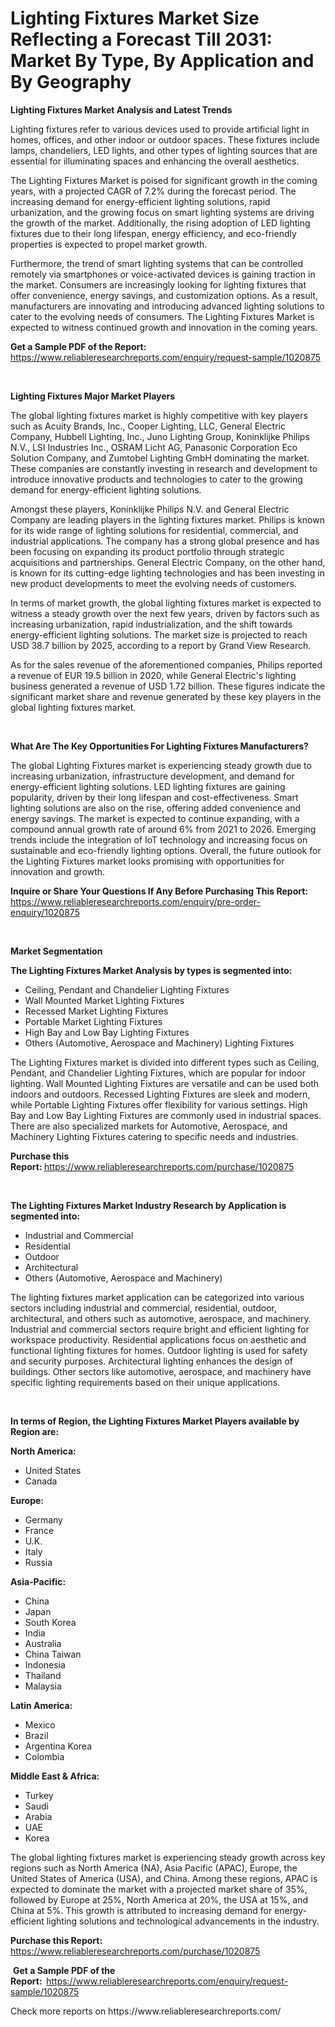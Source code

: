 <p><h1>Lighting Fixtures Market Size Reflecting a Forecast Till 2031: Market By Type, By Application and By Geography</h1></p><p><strong>Lighting Fixtures Market Analysis and Latest Trends</strong></p>
<p><p>Lighting fixtures refer to various devices used to provide artificial light in homes, offices, and other indoor or outdoor spaces. These fixtures include lamps, chandeliers, LED lights, and other types of lighting sources that are essential for illuminating spaces and enhancing the overall aesthetics.</p><p>The Lighting Fixtures Market is poised for significant growth in the coming years, with a projected CAGR of 7.2% during the forecast period. The increasing demand for energy-efficient lighting solutions, rapid urbanization, and the growing focus on smart lighting systems are driving the growth of the market. Additionally, the rising adoption of LED lighting fixtures due to their long lifespan, energy efficiency, and eco-friendly properties is expected to propel market growth.</p><p>Furthermore, the trend of smart lighting systems that can be controlled remotely via smartphones or voice-activated devices is gaining traction in the market. Consumers are increasingly looking for lighting fixtures that offer convenience, energy savings, and customization options. As a result, manufacturers are innovating and introducing advanced lighting solutions to cater to the evolving needs of consumers. The Lighting Fixtures Market is expected to witness continued growth and innovation in the coming years.</p></p>
<p><strong>Get a Sample PDF of the Report:&nbsp;</strong> <a href="https://www.reliableresearchreports.com/enquiry/request-sample/1020875">https://www.reliableresearchreports.com/enquiry/request-sample/1020875</a></p>
<p>&nbsp;</p>
<p><strong>Lighting Fixtures Major Market Players</strong></p>
<p><p>The global lighting fixtures market is highly competitive with key players such as Acuity Brands, Inc., Cooper Lighting, LLC, General Electric Company, Hubbell Lighting, Inc., Juno Lighting Group, Koninklijke Philips N.V., LSI Industries Inc., OSRAM Licht AG, Panasonic Corporation Eco Solution Company, and Zumtobel Lighting GmbH dominating the market. These companies are constantly investing in research and development to introduce innovative products and technologies to cater to the growing demand for energy-efficient lighting solutions.</p><p>Amongst these players, Koninklijke Philips N.V. and General Electric Company are leading players in the lighting fixtures market. Philips is known for its wide range of lighting solutions for residential, commercial, and industrial applications. The company has a strong global presence and has been focusing on expanding its product portfolio through strategic acquisitions and partnerships. General Electric Company, on the other hand, is known for its cutting-edge lighting technologies and has been investing in new product developments to meet the evolving needs of customers.</p><p>In terms of market growth, the global lighting fixtures market is expected to witness a steady growth over the next few years, driven by factors such as increasing urbanization, rapid industrialization, and the shift towards energy-efficient lighting solutions. The market size is projected to reach USD 38.7 billion by 2025, according to a report by Grand View Research.</p><p>As for the sales revenue of the aforementioned companies, Philips reported a revenue of EUR 19.5 billion in 2020, while General Electric's lighting business generated a revenue of USD 1.72 billion. These figures indicate the significant market share and revenue generated by these key players in the global lighting fixtures market.</p></p>
<p>&nbsp;</p>
<p><strong>What Are The Key Opportunities For Lighting Fixtures Manufacturers?</strong></p>
<p><p>The global Lighting Fixtures market is experiencing steady growth due to increasing urbanization, infrastructure development, and demand for energy-efficient lighting solutions. LED lighting fixtures are gaining popularity, driven by their long lifespan and cost-effectiveness. Smart lighting solutions are also on the rise, offering added convenience and energy savings. The market is expected to continue expanding, with a compound annual growth rate of around 6% from 2021 to 2026. Emerging trends include the integration of IoT technology and increasing focus on sustainable and eco-friendly lighting options. Overall, the future outlook for the Lighting Fixtures market looks promising with opportunities for innovation and growth.</p></p>
<p><strong>Inquire or Share Your Questions If Any Before Purchasing This Report:</strong> <a href="https://www.reliableresearchreports.com/enquiry/pre-order-enquiry/1020875">https://www.reliableresearchreports.com/enquiry/pre-order-enquiry/1020875</a></p>
<p>&nbsp;</p>
<p><strong>Market Segmentation</strong></p>
<p><strong>The Lighting Fixtures Market Analysis by types is segmented into:</strong></p>
<p><ul><li>Ceiling, Pendant and Chandelier Lighting Fixtures</li><li>Wall Mounted Market Lighting Fixtures</li><li>Recessed Market Lighting Fixtures</li><li>Portable Market Lighting Fixtures</li><li>High Bay and Low Bay Lighting Fixtures</li><li>Others (Automotive, Aerospace and Machinery) Lighting Fixtures</li></ul></p>
<p><p>The Lighting Fixtures market is divided into different types such as Ceiling, Pendant, and Chandelier Lighting Fixtures, which are popular for indoor lighting. Wall Mounted Lighting Fixtures are versatile and can be used both indoors and outdoors. Recessed Lighting Fixtures are sleek and modern, while Portable Lighting Fixtures offer flexibility for various settings. High Bay and Low Bay Lighting Fixtures are commonly used in industrial spaces. There are also specialized markets for Automotive, Aerospace, and Machinery Lighting Fixtures catering to specific needs and industries.</p></p>
<p><strong>Purchase this Report:&nbsp;</strong><a href="https://www.reliableresearchreports.com/purchase/1020875">https://www.reliableresearchreports.com/purchase/1020875</a></p>
<p>&nbsp;</p>
<p><strong>The Lighting Fixtures Market Industry Research by Application is segmented into:</strong></p>
<p><ul><li>Industrial and Commercial</li><li>Residential</li><li>Outdoor</li><li>Architectural</li><li>Others (Automotive, Aerospace and Machinery)</li></ul></p>
<p><p>The lighting fixtures market application can be categorized into various sectors including industrial and commercial, residential, outdoor, architectural, and others such as automotive, aerospace, and machinery. Industrial and commercial sectors require bright and efficient lighting for workspace productivity. Residential applications focus on aesthetic and functional lighting fixtures for homes. Outdoor lighting is used for safety and security purposes. Architectural lighting enhances the design of buildings. Other sectors like automotive, aerospace, and machinery have specific lighting requirements based on their unique applications.</p></p>
<p>&nbsp;</p>
<p><strong>In terms of Region, the Lighting Fixtures Market Players available by Region are:</strong></p>
<p>
    <p> <strong> North America: </strong>
        <ul>
            <li>United States</li>
            <li>Canada</li>
        </ul>
        </p> 
    <p> <strong> Europe: </strong>
        <ul>
            <li>Germany</li>
            <li>France</li>
            <li>U.K.</li>
            <li>Italy</li>
            <li>Russia</li>
        </ul>
        </p> 
    <p> <strong> Asia-Pacific: </strong>
        <ul>
            <li>China</li>
            <li>Japan</li>
            <li>South Korea</li>
            <li>India</li>
            <li>Australia</li>
            <li>China Taiwan</li>
            <li>Indonesia</li>
            <li>Thailand</li>
            <li>Malaysia</li>
        </ul>
        </p> 
    <p> <strong> Latin America: </strong>
        <ul>
            <li>Mexico</li>
            <li>Brazil</li>
            <li>Argentina Korea</li>
            <li>Colombia</li>
        </ul>
        </p> 
    <p> <strong> Middle East & Africa: </strong>
        <ul>
            <li>Turkey</li>
            <li>Saudi</li>
            <li>Arabia</li>
            <li>UAE</li>
            <li>Korea</li>
        </ul>
    </p>
    </p>
<p><p>The global lighting fixtures market is experiencing steady growth across key regions such as North America (NA), Asia Pacific (APAC), Europe, the United States of America (USA), and China. Among these regions, APAC is expected to dominate the market with a projected market share of 35%, followed by Europe at 25%, North America at 20%, the USA at 15%, and China at 5%. This growth is attributed to increasing demand for energy-efficient lighting solutions and technological advancements in the industry.</p></p>
<p><strong>Purchase this Report: </strong><a href="https://www.reliableresearchreports.com/purchase/1020875">https://www.reliableresearchreports.com/purchase/1020875</a></p>
<p>&nbsp;<strong>Get a Sample PDF of the Report:&nbsp;&nbsp;</strong><a href="https://www.reliableresearchreports.com/enquiry/request-sample/1020875">https://www.reliableresearchreports.com/enquiry/request-sample/1020875</a></p>
<p><strong></strong></p>
<p>Check more reports on https://www.reliableresearchreports.com/</p>
